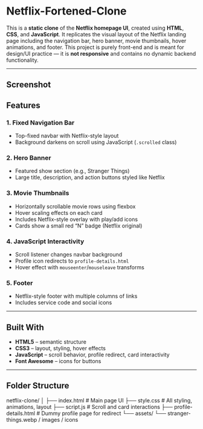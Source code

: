 # Netflix-Fortened-Clone


This is a **static clone** of the **Netflix homepage UI**, created using **HTML**, **CSS**, and **JavaScript**. It replicates the visual layout of the Netflix landing page including the navigation bar, hero banner, movie thumbnails, hover animations, and footer. This project is purely front-end and is meant for design/UI practice — it is **not responsive** and contains no dynamic backend functionality.

---
## Screenshot

##  Features

###  1. Fixed Navigation Bar
- Top-fixed navbar with Netflix-style layout
- Background darkens on scroll using JavaScript (`.scrolled` class)

###  2. Hero Banner
- Featured show section (e.g., Stranger Things)
- Large title, description, and action buttons styled like Netflix

###  3. Movie Thumbnails
- Horizontally scrollable movie rows using flexbox
- Hover scaling effects on each card
- Includes Netflix-style overlay with play/add icons
- Cards show a small red “N” badge (Netflix original)

###  4. JavaScript Interactivity
- Scroll listener changes navbar background
- Profile icon redirects to `profile-details.html`
- Hover effect with `mouseenter`/`mouseleave` transforms

###  5. Footer
- Netflix-style footer with multiple columns of links
- Includes service code and social icons

---

##  Built With

- **HTML5** – semantic structure
- **CSS3** – layout, styling, hover effects
- **JavaScript** – scroll behavior, profile redirect, card interactivity
- **Font Awesome** – icons for buttons

---

##  Folder Structure
netflix-clone/
│
├── index.html # Main page UI
├── style.css # All styling, animations, layout
├── script.js # Scroll and card interactions
├── profile-details.html # Dummy profile page for redirect
└── assets/
└── stranger-things.webp / images / icons


